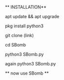 ** INSTALLATION**
    
   apt update && apt upgrade

   pkg install python3

   git clone (link) 

   cd SBomb

   python3 SBomb.py

   again python3 SBomb.py 

** now use SBomb **

